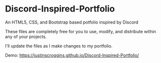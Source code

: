 # Discord-Inspired-Portfolio
An HTML5, CSS, and Bootstrap based potfolio inspired by Discord

These files are completely free for you to use, modify, and distribute within any of your projects.

I'll update the files as I make changes to my portfolio.

Demo: https://justinscroggins.github.io/Discord-Inspired-Portfolio/
